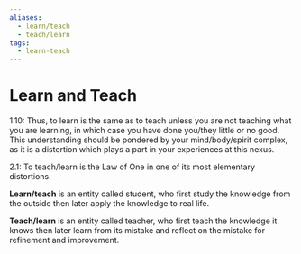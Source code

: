 ```yaml
---
aliases:
  - learn/teach
  - teach/learn
tags:
  - learn-teach
---
```

# Learn and Teach
1.10: Thus, to learn is the same as to teach unless you are not teaching what you are learning, in which case you have done you/they little or no good. This understanding should be pondered by your mind/body/spirit complex, as it is a distortion which plays a part in your experiences at this nexus.

2.1: To teach/learn is the Law of One in one of its most elementary distortions.

**Learn/teach** is an entity called student, who first study the knowledge from the outside then later apply the knowledge to real life.

**Teach/learn** is an entity called teacher, who first teach the knowledge it knows then later learn from its mistake and reflect on the mistake for refinement and improvement.
